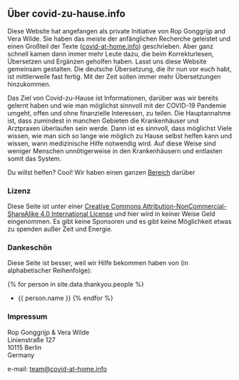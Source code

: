 ## Über covid-zu-hause.info

Diese Website hat angefangen als private Initiative von Rop Gonggrijp and Vera Wilde. Sie haben das meiste der anfänglichen Recherche geleistet und einen Großteil der Texte ([covid-at-home.info](covid-at-home.info)) geschrieben. Aber ganz schnell kamen dann immer mehr Leute dazu, die beim Korrekturlesen, Übersetzen und Ergänzen geholfen haben. Lasst uns diese Website gemeinsam gestalten. Die deutsche Übersetzung, die ihr nun vor euch habt, ist mittlerweile fast fertig. Mit der Zeit sollen immer mehr Übersetzungen hinzukommen.

Das Ziel von Covid-zu-Hause ist Informationen, darüber was wir bereits gelernt haben und wie man möglichst sinnvoll mit der COVID-19 Pandemie umgeht, offen und ohne finanzielle Interessen, zu teilen. Die Hauptannahme ist, dass zumindest in manchen Gebieten die Krankenhäuser und Arztpraxen überlaufen sein werde. Dann ist es sinnvoll, dass möglichst Viele wissen, wie man sich so lange wie möglich zu Hause selbst helfen kann und wissen, wann medizinische Hilfe notwendig wird. Auf diese Weise sind weniger Menschen unnötigerweise in den Krankenhäusern und entlasten somit das System.

Du willst helfen? Cool! Wir haben einen ganzen [Bereich](/help) darüber


### Lizenz

Diese Seite ist unter einer [Creative Commons Attribution-NonCommercial-ShareAlike 4.0 International License](http://creativecommons.org/licenses/by-nc-sa/4.0/) und hier wird in keiner Weise Geld eingenommen. Es gibt keine Sponsoren und es gibt keine Möglichkeit etwas zu spenden außer Zeit und Energie.


### Dankeschön

Diese Seite ist besser, weil wir Hilfe bekommen haben von (in alphabetischer Reihenfolge):

{% for person in site.data.thankyou.people %}
* {{ person.name }}
{% endfor %}


### Impressum

Rop Gonggrijp & Vera Wilde<br>
Linienstraße 127<br>
10115 Berlin<br>
Germany

e-mail: [team@covid-at-home.info](mailto:team@covid-at-home.info)
